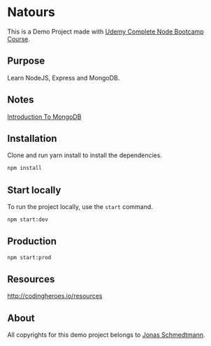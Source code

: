 # Natours

This is a Demo Project made with [Udemy Complete Node Bootcamp Course](https://github.com/jonasschmedtmann/complete-node-bootcamp).

## Purpose

Learn NodeJS, Express and MongoDB.

## Notes
[Introduction To MongoDB](IntroductionToMongoDB.md)

## Installation

Clone and run yarn install to install the dependencies.

```bash
npm install
```

## Start locally

To run the project locally, use the `start` command.

```bash
npm start:dev
```

## Production

```bash
npm start:prod
```

## Resources

http://codingheroes.io/resources

## About

All copyrights for this demo project belongs to [Jonas Schmedtmann](https://github.com/jonasschmedtmann).
